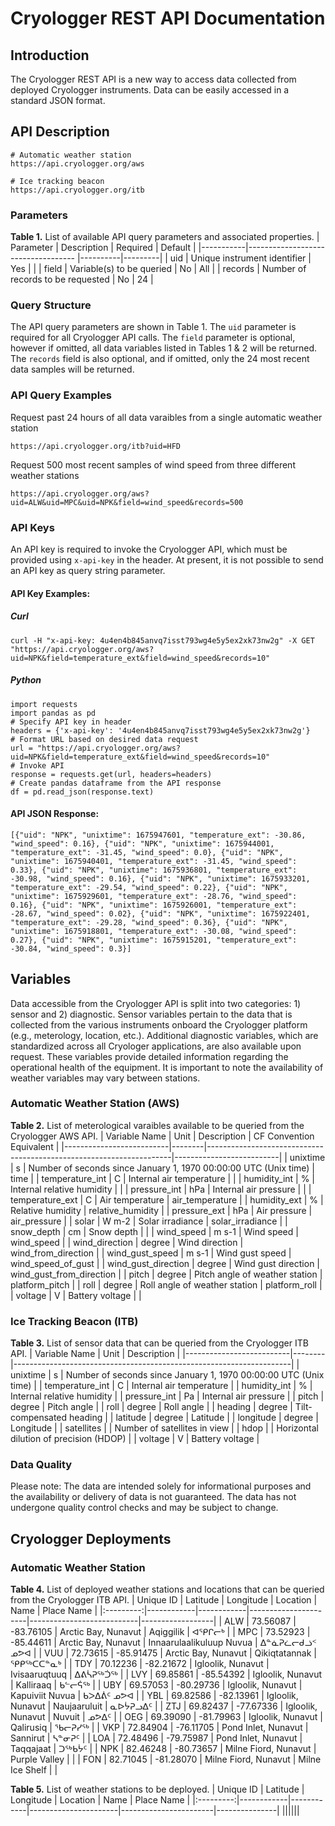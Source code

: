 # Cryologger REST API Documentation

## Introduction
The Cryologger REST API is a new way to access data collected from deployed Cryologger instruments. Data can be easily accessed in a standard JSON format. 

## API Description

```
# Automatic weather station
https://api.cryologger.org/aws

# Ice tracking beacon
https://api.cryologger.org/itb
```

### Parameters

**Table 1.**  List of available API query parameters and associated properties. 
| Parameter | Description                        | Required | Default |
|-----------|----------------------------------- |----------|---------|
| uid       | Unique instrument identifier       | Yes      |         |
| field     | Variable(s) to be queried          | No       | All     |
| records   | Number of records to be requested  | No       | 24      |

### Query Structure

The API query parameters are shown in Table 1. The `uid` parameter is required for all Cryologger API calls. The `field` parameter is optional, however if omitted, all data variables listed in Tables 1 & 2 will be returned. The `records` field is also optional, and if omitted, only the 24 most recent data samples will be returned.

### API Query Examples

Request past 24 hours of all data varaibles from a single automatic weather station
```
https://api.cryologger.org/itb?uid=HFD
```
Request 500 most recent samples of wind speed from three different weather stations
```
https://api.cryologger.org/aws?uid=ALW&uid=MPC&uid=NPK&field=wind_speed&records=500
```

### API Keys
An API key is required to invoke the Cryologger API, which must be provided using `x-api-key` in the header. At present, it is not possible to send an API key as query string parameter.

#### API Key Examples:

##### Curl
```
curl -H "x-api-key: 4u4en4b845anvq7isst793wg4e5y5ex2xk73nw2g" -X GET "https://api.cryologger.org/aws?uid=NPK&field=temperature_ext&field=wind_speed&records=10"
```

##### Python
```
import requests
import pandas as pd
# Specify API key in header
headers = {'x-api-key': '4u4en4b845anvq7isst793wg4e5y5ex2xk73nw2g'}
# Format URL based on desired data request
url = "https://api.cryologger.org/aws?uid=NPK&field=temperature_ext&field=wind_speed&records=10"
# Invoke API
response = requests.get(url, headers=headers)
# Create pandas dataframe from the API response
df = pd.read_json(response.text)
```

#### API JSON Response:

```
[{"uid": "NPK", "unixtime": 1675947601, "temperature_ext": -30.86, "wind_speed": 0.16}, {"uid": "NPK", "unixtime": 1675944001, "temperature_ext": -31.45, "wind_speed": 0.0}, {"uid": "NPK", "unixtime": 1675940401, "temperature_ext": -31.45, "wind_speed": 0.33}, {"uid": "NPK", "unixtime": 1675936801, "temperature_ext": -30.98, "wind_speed": 0.16}, {"uid": "NPK", "unixtime": 1675933201, "temperature_ext": -29.54, "wind_speed": 0.22}, {"uid": "NPK", "unixtime": 1675929601, "temperature_ext": -28.76, "wind_speed": 0.16}, {"uid": "NPK", "unixtime": 1675926001, "temperature_ext": -28.67, "wind_speed": 0.02}, {"uid": "NPK", "unixtime": 1675922401, "temperature_ext": -29.28, "wind_speed": 0.36}, {"uid": "NPK", "unixtime": 1675918801, "temperature_ext": -30.08, "wind_speed": 0.27}, {"uid": "NPK", "unixtime": 1675915201, "temperature_ext": -30.84, "wind_speed": 0.3}]
```

## Variables

Data accessible from the Cryologger API is split into two categories: 1) sensor and 2) diagnostic. Sensor variables pertain to the data that is collected from the various instruments onboard the Cryologger platform (e.g., meterology, location, etc.). Additional diagnostic variables, which are standardized across all Cryologer applications, are also available upon request. These variables provide detailed information regarding the operational health of the equipment. It is important to note the availability of weather variables may vary between stations.

### Automatic Weather Station (AWS)

**Table 2.**  List of meterological varaibles available to be queried from the Cryologger AWS API. 
| Variable Name            | Unit   | Description                                                         | CF Convention Equivalent |
|--------------------------|--------|---------------------------------------------------------------------|--------------------------|
| unixtime                 | s      | Number of seconds since January 1, 1970 00:00:00 UTC (Unix time)    | time                     |
| temperature_int          | C      | Internal air temperature                                            |                          |
| humidity_int             | %      | Internal relative humidity                                          |                          |
| pressure_int             | hPa    | Internal air pressure                                               |                          |
| temperature_ext          | C      | Air temperature                                                     | air_temperature          |
| humidity_ext             | %      | Relative humidity                                                   | relative_humidity        |
| pressure_ext             | hPa    | Air pressure                                                        | air_pressure             |
| solar                    | W m-2  | Solar irradiance                                                    | solar_irradiance         |
| snow_depth               | cm     | Snow depth                                                          |                          |
| wind_speed               | m s-1  | Wind speed                                                          | wind_speed               |
| wind_direction           | degree | Wind direction                                                      | wind_from_direction      |
| wind_gust_speed          | m s-1  | Wind gust speed                                                     | wind_speed_of_gust       |
| wind_gust_direction      | degree | Wind gust direction                                                 | wind_gust_from_direction |
| pitch                    | degree | Pitch angle of weather station                                      | platform_pitch           |
| roll                     | degree | Roll angle of weather station                                       | platform_roll            |
| voltage                  | V      | Battery voltage                                                     |                          |

### Ice Tracking Beacon (ITB)

**Table 3.**  List of sensor data that can be queried from the Cryologger ITB API. 
| Variable Name            | Unit   | Description                                                         | 
|--------------------------|--------|---------------------------------------------------------------------|
| unixtime                 | s      | Number of seconds since January 1, 1970 00:00:00 UTC (Unix time)    |
| temperature_int          | C      | Internal air temperature                                            |
| humidity_int             | %      | Internal relative humidity                                          |
| pressure_int             | Pa     | Internal air pressure                                               |
| pitch                    | degree | Pitch angle                                                         |
| roll                     | degree | Roll angle                                                          |
| heading                  | degree | Tilt-compensated heading                                            |
| latitude                 | degree | Latitude                                                            |
| longitude                | degree | Longitude                                                           |
| satellites               |        | Number of satellites in view                                        |
| hdop                     |        | Horizontal dilution of precision (HDOP)                             |
| voltage                  | V      | Battery voltage                                                     |

### Data Quality

Please note: The data are intended solely for informational purposes and the availability or delivery of data is not guaranteed. The data has not undergone quality control checks and may be subject to change.

## Cryologger Deployments

### Automatic Weather Station
**Table 4.**  List of deployed weather stations and locations that can be queried from the Cryologger ITB API. 
| Unique ID | Latitude   | Longitude  | Location             | Name                      | Place Name       |
|:---------:|------------|------------|----------------------|---------------------------|------------------|
| ALW	      | 73.56087   | -83.76105  | Arctic Bay, Nunavut  | Aqiggilik                 | ᐊᕿᒋᓕᒃ           |
| MPC	      | 73.52923   | -85.44611  | Arctic Bay, Nunavut  | Innaarulaalikuluup Nuvua  | ᐃᓐᓈᕈᓛᓕᑯᓘᑉ ᓄᕗᐊ |
| VUU	      | 72.73615   | -85.91475  | Arctic Bay, Nunavut  | Qikiqtatannak             | ᕿᑭᖅᑕᑕᓐᓇᒃ        |
| TDY       | 70.12236   | -82.21672  | Igloolik, Nunavut    | Ivisaaruqtuuq             | ᐃᕕᓵᕈᖅᑑᖅ         |
| LVY       | 69.85861   | -85.54392  | Igloolik, Nunavut    | Kalliraaq                 | ᑲᓪᓕᕌᖅ            |
| UBY       | 69.57053   | -80.29736  | Igloolik, Nunavut    | Kapuiviit Nuvua           | ᑲᐳᐃᕖᑦ ᓄᕗᐊ       |
| YBL       | 69.82586   | -82.13961  | Igloolik, Nunavut    | Naujaaruluit              | ᓇᐅᔮᕈᓗᐃᑦ          |
| ZTJ       | 69.82437   | -77.67336  | Igloolik, Nunavut    | Nuvuit                    | ᓄᕗᐃᑦ             |
| OEG       | 69.39090   | -81.79963  | Igloolik, Nunavut    | Qalirusiq                 | ᖃᓕᕈᓯᖅ            |
| VKP	      | 72.84904   | -76.11705  | Pond Inlet, Nunavut  | Sannirut                  | ᓴᓐᓂᕈᑦ             |
| LOA	      | 72.48496   | -79.75987  | Pond Inlet, Nunavut  | Taqqajaat                 | ᑐᖅᑲᔮᑦ             |
| NPK	      | 82.46248   | -80.73657  | Milne Fiord, Nunavut | Purple Valley             |                   |
| FON	      | 82.71045   | -81.28070  | Milne Fiord, Nunavut | Milne Ice Shelf           |                   |


**Table 5.**  List of weather stations to be deployed.
| Unique ID | Latitude   | Longitude  | Location             | Name                  | Place Name    |
|:---------:|------------|------------|----------------------|-----------------------|---------------|
||||||

